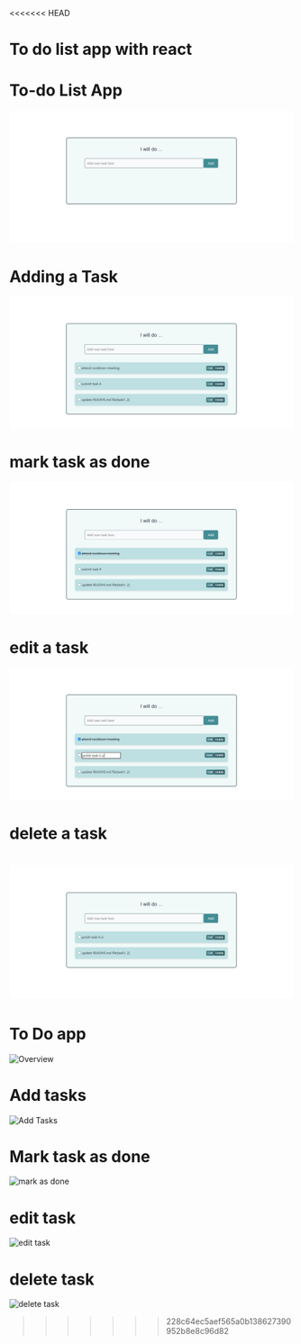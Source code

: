 <<<<<<< HEAD
# To do list app with react


# To-do List App

![How it looks](image.png)

# Adding a Task

![Add new tasks](image-1.jpg)

# mark task as done

![task marked as done](image-2.jpg)

# edit a task

![task edit prompt](image-3.jpg)

# delete a task

![delete a task](image-4.jpg)
=======
# To Do app

![Overview](https://github.com/user-attachments/assets/a5ccd3cc-c2de-41c8-b749-ec1ddc8a9166)

# Add tasks
![Add Tasks](https://github.com/user-attachments/assets/82fb68e5-45a9-44ed-94f6-58f3ee1e8ffa)

# Mark task as done

![mark as done](https://github.com/user-attachments/assets/51d07ed1-b7b6-4872-b6f2-620a5abaa54d)

# edit task

![edit task](https://github.com/user-attachments/assets/4aa9f0ff-6fa0-4903-bbcd-4d08f365fda7)

# delete task

![delete task](https://github.com/user-attachments/assets/344cd008-5bf4-4b5d-8110-587ca68f5790)


>>>>>>> 228c64ec5aef565a0b138627390952b8e8c96d82
